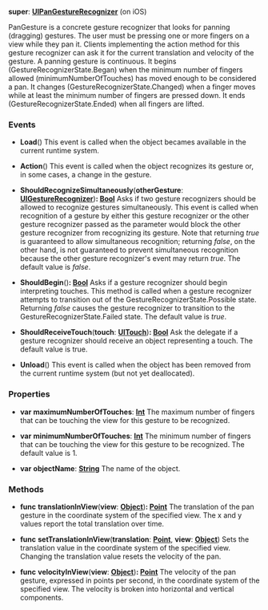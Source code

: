 **super**: **[UIPanGestureRecognizer](UIPanGestureRecognizer.md)** (on iOS)

PanGesture is a concrete gesture recognizer that looks for panning (dragging) gestures. The user must be pressing one or more fingers on a view while they pan it. Clients implementing the action method for this gesture recognizer can ask it for the current translation and velocity of the gesture. A panning gesture is continuous. It begins (GestureRecognizerState.Began) when the minimum number of fingers allowed (minimumNumberOfTouches) has moved enough to be considered a pan. It changes (GestureRecognizerState.Changed) when a finger moves while at least the minimum number of fingers are pressed down. It ends (GestureRecognizerState.Ended) when all fingers are lifted.

### Events

* **Load**()
This event is called when the object becames available in the current runtime system.

* **Action**()
This event is called when the object recognizes its gesture or, in some cases, a change in the gesture.

* **ShouldRecognizeSimultaneously**(**otherGesture**: **[UIGestureRecognizer](UIGestureRecognizer.md)**)<strong>: [Bool](../gravity/bool.md)</strong> 
Asks if two gesture recognizers should be allowed to recognize gestures simultaneously. This event is called when recognition of a gesture by either this gesture recognizer or the other gesture recognizer passed as the parameter would block the other gesture recognizer from recognizing its gesture. Note that returning <i>true</i> is guaranteed to allow simultaneous recognition; returning <i>false</i>, on the other hand, is not guaranteed to prevent simultaneous recognition because the other gesture recognizer's event may return <i>true</i>. The default value is <i>false</i>.

* **ShouldBegin**()<strong>: [Bool](../gravity/bool.md)</strong> 
Asks if a gesture recognizer should begin interpreting touches. This method is called when a gesture recognizer attempts to transition out of the GestureRecognizerState.Possible state. Returning <i>false</i> causes the gesture recognizer to transition to the GestureRecognizerState.Failed state. The default value is <i>true</i>.

* **ShouldReceiveTouch**(**touch**: **[UITouch](UITouch.md)**)<strong>: [Bool](../gravity/bool.md)</strong> 
Ask the delegate if a gesture recognizer should receive an object representing a touch. The default value is true.

* **Unload**()
This event is called when the object has been removed from the current runtime system (but not yet deallocated).



### Properties

* **var** **maximumNumberOfTouches**: **[Int](../gravity/int.md)**
The maximum number of fingers that can be touching the view for this gesture to be recognized.

* **var** **minimumNumberOfTouches**: **[Int](../gravity/int.md)**
The minimum number of fingers that can be touching the view for this gesture to be recognized. The default value is 1.

* **var** **objectName**: **[String](../gravity/string.md)**
The name of the object.



### Methods

* **func** **translationInView**(**view**: **[Object](../gravity/object.md)**)<strong>: [Point](Point.md)</strong> 
The translation of the pan gesture in the coordinate system of the specified view. The x and y values report the total translation over time.

* **func** **setTranslationInView**(**translation**: **[Point](Point.md)**, **view**: **[Object](../gravity/object.md)**)
Sets the translation value in the coordinate system of the specified view. Changing the translation value resets the velocity of the pan.

* **func** **velocityInView**(**view**: **[Object](../gravity/object.md)**)<strong>: [Point](Point.md)</strong> 
The velocity of the pan gesture, expressed in points per second, in the coordinate system of the specified view. The velocity is broken into horizontal and vertical components.





